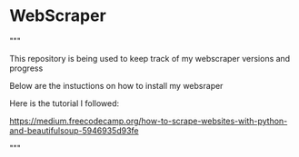 # WebScraper
"""

This repository is being used to keep track of my webscraper versions and progress

Below are the instuctions on how to install my websraper

Here is the tutorial I followed:

https://medium.freecodecamp.org/how-to-scrape-websites-with-python-and-beautifulsoup-5946935d93fe

"""
